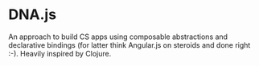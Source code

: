 DNA.js
======

An approach to build CS apps using composable abstractions and declarative bindings (for latter think Angular.js on steroids and done right :-). Heavily inspired by Clojure.